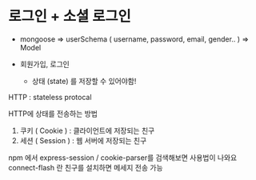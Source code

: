 # 로그인 + 소셜 로그인

- mongoose => userSchema ( username, password, email, gender.. ) => Model

- 회원가입, 로그인
    - 상태 (state) 를 저장할 수 있어야함!

HTTP : stateless protocal

HTTP에 상태를 전송하는 방법
1. 쿠키 ( Cookie ) : 클라이언트에 저장되는 친구
2. 세션 ( Session ) : 웹 서버에 저장되는 친구

npm 에서 express-session / cookie-parser를 검색해보면 사용법이 나와요
connect-flash 란 친구를 설치하면 메세지 전송 가능